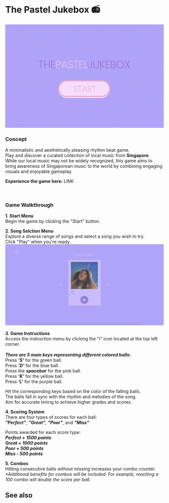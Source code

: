 # The Pastel Jukebox :radio:
![The Pastel Jukebox Game](https://github.com/jyennnn/the-pastel-jukebox/blob/main/images/readme/ThePastelJukebox-StartMenu2.png?raw=true)


### Concept 
A minimalistic and aesthetically pleasing rhythm beat game. <br>
Play and discover a curated collection of local music from <strong>Singapore</strong>.<br>
While our local music may not be widely recognized, this game aims to bring awareness of Singaporean music to the world by combining engaging visuals and enjoyable gameplay.</p>


<strong>Experience the game here: </strong> LINK 
</br>
</br>
</br>



### Game Walkthrough 
<strong>1. Start Menu</strong></br>
Begin the game by clicking the "Start" button.

<strong>2. Song Selction Menu</strong> </br>
Explore a diverse range of songs and select a song you wish to try.</br>
Click "Play" when you're ready.
![The Pastel Jukebox Song Menu](https://github.com/jyennnn/the-pastel-jukebox/blob/main/images/readme/ThePastelJukebox-SongMenu.png?raw=true)

<strong>3. Game Instructions</strong></br>
Access the instruction menu by clicking the "i" icon located at the top left corner.</br></br>
<em><strong>There are 5 main keys representing different colored balls:</strong></em></br>
Press <em><strong>'S'</strong></em> for the green ball.</br>
Press <em><strong>'D'</strong></em> for the blue ball.</br>
Press the <em><strong>spacebar</strong></em> for the pink ball.</br>
Press <em><strong>'K'</strong></em> for the yellow ball.</br>
Press <em><strong>'L'</strong></em> for the purple ball.</br>

Hit the corresponding keys based on the color of the falling balls.</br>
The balls fall in sync with the rhythm and melodies of the song.</br>
Aim for accurate timing to achieve higher grades and scores.

<strong>4. Scoring System</strong></br>
There are four types of scores for each ball:</br>
<em><strong>"Perfect"</em></strong>, <em><strong>"Great"</em></strong>, <em><strong>"Poor"</em></strong>, and <em><strong>"Miss"</em></strong></br>

Points awarded for each score type:</br>
<em><strong>Perfect + 1500 points</br>
Great + 1000 points</br>
Poor + 500 points</br>
Miss - 500 points</em></strong></br>

<strong>5. Combos</strong></br>
Hitting consecutive balls without missing increases your combo counter.</br>
<em>*Additional benefits for combos will be included.
For example, reaching a 100 combo will double the score per ball.</em>







## See also 
